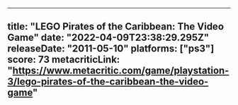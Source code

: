 
---
title: "LEGO Pirates of the Caribbean: The Video Game"
date: "2022-04-09T23:38:29.295Z"
releaseDate: "2011-05-10"
platforms: ["ps3"]
score: 73
metacriticLink: "https://www.metacritic.com/game/playstation-3/lego-pirates-of-the-caribbean-the-video-game"
---
